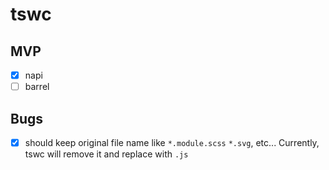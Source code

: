 # tswc

## MVP

- [x] napi
- [ ] barrel

## Bugs

- [x] should keep original file name like `*.module.scss` `*.svg`, etc... Currently, tswc will remove it and replace with `.js`
